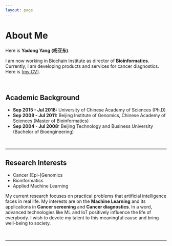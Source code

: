 ```yaml
---
layout: page
---
```


# About Me

Here is **Yadong Yang (杨亚东)**.

I am now working in Biochain Institute as director of **Bioinformatics**. 
Currently, I am developing products and services for cancer diagnostics. Here is [[my CV](https://genegps.com/file/CV-YadongYang.pdf)].

<br>

## Academic Background



- **Sep 2015 - Jul 2018:** University of Chinese Academy of Sciences (Ph.D)
- **Sep 2008 - Jul 2011:** Beijing Institute of Genomics, Chinese Academy of Sciences (Master of Bioinformatics)
- **Sep 2004 - Jul 2008:** Beijing Technology and Business University (Bachelor of Bioengineering)

<br>

---

## Research Interests

- Cancer [Epi-]Genomics
- Bioinformatics
- Applied Machine Learning

My current research focuses on practical problems that artificial intelligence faces in real life. My interests are on the **Machine Learning** and its applications in **Cancer screening** and **Cancer diagnostics**. In a word, advanced technologies like ML and IoT positively influence the life of everybody.  I wish to devote my talent to this meaningful cause and bring well-being to society.

<br>

---
